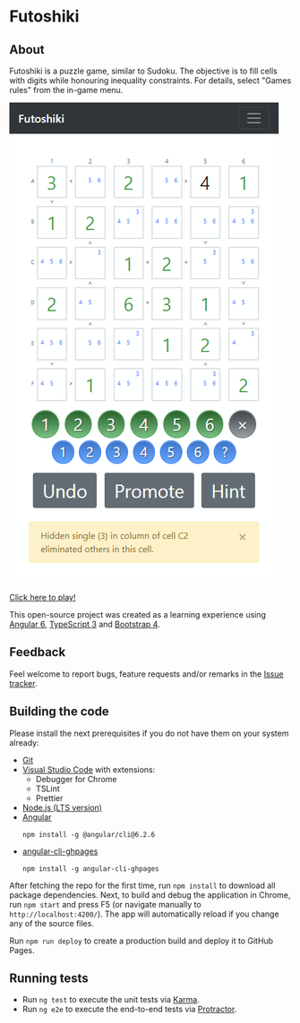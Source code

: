 # Futoshiki

## About

Futoshiki is a puzzle game, similar to Sudoku. The objective is to fill cells with digits while honouring inequality constraints. For details, select "Games rules" from the in-game menu.

<a href="https://bkoelman.github.io/Futoshiki/">
<kbd>
  <img src="https://github.com/bkoelman/Futoshiki/blob/master/futoshiki-demo.png">
</kbd>
</a>

[Click here to play!](https://bkoelman.github.io/Futoshiki/)

This open-source project was created as a learning experience using [Angular 6](https://angular.io/), [TypeScript 3](https://www.typescriptlang.org/) and [Bootstrap 4](https://getbootstrap.com/).

## Feedback

Feel welcome to report bugs, feature requests and/or remarks in the [Issue tracker](https://github.com/bkoelman/Futoshiki/issues).

## Building the code

Please install the next prerequisites if you do not have them on your system already:

- [Git](https://git-scm.com/)
- [Visual Studio Code](https://code.visualstudio.com/) with extensions:
  - Debugger for Chrome
  - TSLint
  - Prettier
- [Node.js (LTS version)](https://nodejs.org/en/)
- [Angular](https://angular.io/guide/quickstart)
  ```
  npm install -g @angular/cli@6.2.6
  ```
- [angular-cli-ghpages](https://alligator.io/angular/deploying-angular-app-github-pages/)
  ```
  npm install -g angular-cli-ghpages
  ```

After fetching the repo for the first time, run `npm install` to download all package dependencies.
Next, to build and debug the application in Chrome, run `npm start` and press F5 (or navigate manually to `http://localhost:4200/`).
The app will automatically reload if you change any of the source files.

Run `npm run deploy` to create a production build and deploy it to GitHub Pages.

## Running tests

- Run `ng test` to execute the unit tests via [Karma](https://karma-runner.github.io).
- Run `ng e2e` to execute the end-to-end tests via [Protractor](http://www.protractortest.org/).
